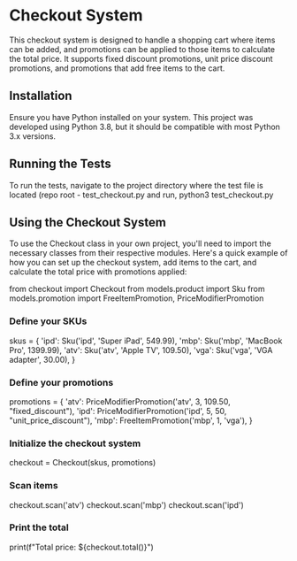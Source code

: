 # Checkout System
This checkout system is designed to handle a shopping cart where items can be added, and promotions can be applied to those items to calculate the total price. It supports fixed discount promotions, unit price discount promotions, and promotions that add free items to the cart.

## Installation
Ensure you have Python installed on your system. This project was developed using Python 3.8, but it should be compatible with most Python 3.x versions.

## Running the Tests
To run the tests, navigate to the project directory where the test file is located (repo root - test_checkout.py and run,
  python3 test_checkout.py

## Using the Checkout System
To use the Checkout class in your own project, you'll need to import the necessary classes from their respective modules. Here's a quick example of how you can set up the checkout system, add items to the cart, and calculate the total price with promotions applied:

from checkout import Checkout
from models.product import Sku
from models.promotion import FreeItemPromotion, PriceModifierPromotion

### Define your SKUs
skus = {
    'ipd': Sku('ipd', 'Super iPad', 549.99),
    'mbp': Sku('mbp', 'MacBook Pro', 1399.99),
    'atv': Sku('atv', 'Apple TV', 109.50),
    'vga': Sku('vga', 'VGA adapter', 30.00),
}

### Define your promotions
promotions = {
    'atv': PriceModifierPromotion('atv', 3, 109.50, "fixed_discount"),
    'ipd': PriceModifierPromotion('ipd', 5, 50, "unit_price_discount"),
    'mbp': FreeItemPromotion('mbp', 1, 'vga'),
}

### Initialize the checkout system
checkout = Checkout(skus, promotions)

### Scan items
checkout.scan('atv')
checkout.scan('mbp')
checkout.scan('ipd')

### Print the total
print(f"Total price: ${checkout.total()}")

